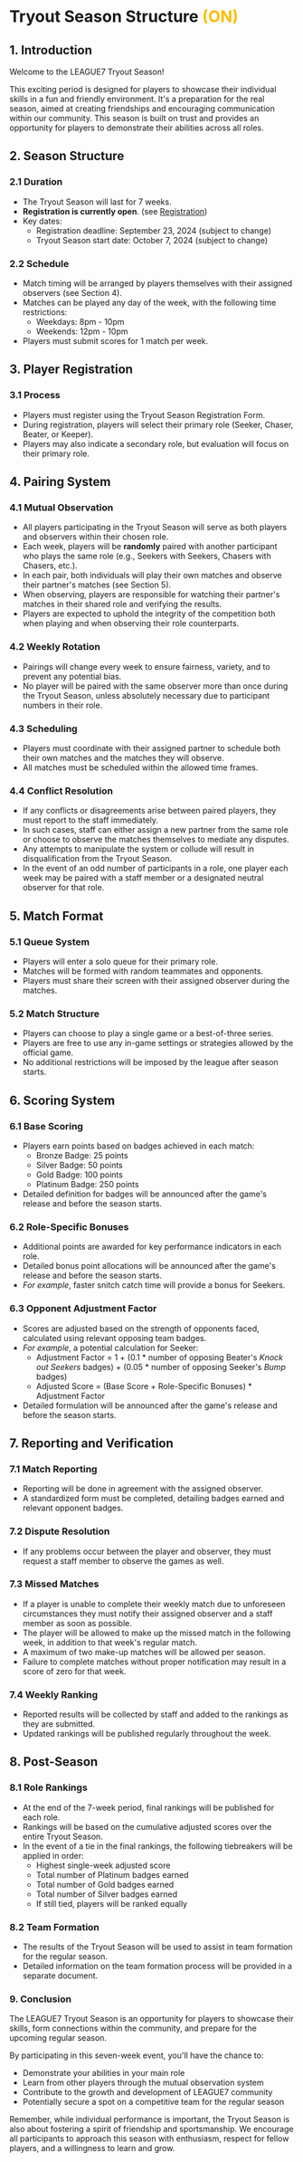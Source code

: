 # Tryout Season Structure <span style="color:#ffbd00">(ON)</span>

## 1. Introduction

Welcome to the LEAGUE7 Tryout Season! 

This exciting period is designed for players to showcase their individual skills in a fun and friendly environment. It's a preparation for the real season, aimed at creating friendships and encouraging communication within our community. This season is built on trust and provides an opportunity for players to demonstrate their abilities across all roles.

## 2. Season Structure

### 2.1 Duration
- The Tryout Season will last for 7 weeks.
- **Registration is currently open**. (see <span style="color:#ffbd00">[Registration](registration.md)</span>)
- Key dates:
    - Registration deadline: September 23, 2024 (subject to change)
    - Tryout Season start date: October 7, 2024 (subject to change)

### 2.2 Schedule
- Match timing will be arranged by players themselves with their assigned observers (see Section 4).
- Matches can be played any day of the week, with the following time restrictions:
  - Weekdays: 8pm - 10pm
  - Weekends: 12pm - 10pm
- Players must submit scores for 1 match per week.

## 3. Player Registration

### 3.1 Process
- Players must register using the Tryout Season Registration Form.
- During registration, players will select their primary role (Seeker, Chaser, Beater, or Keeper).
- Players may also indicate a secondary role, but evaluation will focus on their primary role.

## 4. Pairing System

### 4.1 Mutual Observation
- All players participating in the Tryout Season will serve as both players and observers within their chosen role.
- Each week, players will be **randomly** paired with another participant who plays the same role (e.g., Seekers with Seekers, Chasers with Chasers, etc.).
- In each pair, both individuals will play their own matches and observe their partner's matches (see Section 5).
- When observing, players are responsible for watching their partner's matches in their shared role and verifying the results.
- Players are expected to uphold the integrity of the competition both when playing and when observing their role counterparts.

### 4.2 Weekly Rotation
- Pairings will change every week to ensure fairness, variety, and to prevent any potential bias.
- No player will be paired with the same observer more than once during the Tryout Season, unless absolutely necessary due to participant numbers in their role.

### 4.3 Scheduling
- Players must coordinate with their assigned partner to schedule both their own matches and the matches they will observe.
- All matches must be scheduled within the allowed time frames.

### 4.4 Conflict Resolution
- If any conflicts or disagreements arise between paired players, they must report to the staff immediately.
- In such cases, staff can either assign a new partner from the same role or choose to observe the matches themselves to mediate any disputes.
- Any attempts to manipulate the system or collude will result in disqualification from the Tryout Season.
- In the event of an odd number of participants in a role, one player each week may be paired with a staff member or a designated neutral observer for that role.

## 5. Match Format

### 5.1 Queue System
- Players will enter a solo queue for their primary role.
- Matches will be formed with random teammates and opponents.
- Players must share their screen with their assigned observer during the matches.

### 5.2 Match Structure
- Players can choose to play a single game or a best-of-three series.
- Players are free to use any in-game settings or strategies allowed by the official game.
- No additional restrictions will be imposed by the league after season starts.

## 6. Scoring System

### 6.1 Base Scoring
- Players earn points based on badges achieved in each match:
  - Bronze Badge: 25 points
  - Silver Badge: 50 points
  - Gold Badge: 100 points
  - Platinum Badge: 250 points
- Detailed definition for badges will be announced after the game's release and before the season starts.

### 6.2 Role-Specific Bonuses
- Additional points are awarded for key performance indicators in each role.
- Detailed bonus point allocations will be announced after the game's release and before the season starts.
- *For example*, faster snitch catch time will provide a bonus for Seekers.

### 6.3 Opponent Adjustment Factor
- Scores are adjusted based on the strength of opponents faced, calculated using relevant opposing team badges.
- *For example*, a potential calculation for Seeker: 
    - Adjustment Factor = 1 + (0.1 * number of opposing Beater's *Knock out Seekers* badges) + (0.05 * number of opposing Seeker's *Bump* badges)
    - Adjusted Score = (Base Score + Role-Specific Bonuses) * Adjustment Factor
- Detailed formulation will be announced after the game's release and before the season starts.


## 7. Reporting and Verification

### 7.1 Match Reporting
- Reporting will be done in agreement with the assigned observer.
- A standardized form must be completed, detailing badges earned and relevant opponent badges.

### 7.2 Dispute Resolution
- If any problems occur between the player and observer, they must request a staff member to observe the games as well.

### 7.3 Missed Matches
- If a player is unable to complete their weekly match due to unforeseen circumstances they must notify their assigned observer and a staff member as soon as possible.
- The player will be allowed to make up the missed match in the following week, in addition to that week's regular match.
- A maximum of two make-up matches will be allowed per season.
- Failure to complete matches without proper notification may result in a score of zero for that week.

### 7.4 Weekly Ranking
- Reported results will be collected by staff and added to the rankings as they are submitted.
- Updated rankings will be published regularly throughout the week.


## 8. Post-Season

### 8.1 Role Rankings
- At the end of the 7-week period, final rankings will be published for each role.
- Rankings will be based on the cumulative adjusted scores over the entire Tryout Season.
- In the event of a tie in the final rankings, the following tiebreakers will be applied in order:
    - Highest single-week adjusted score
    - Total number of Platinum badges earned
    - Total number of Gold badges earned
    - Total number of Silver badges earned
    - If still tied, players will be ranked equally

### 8.2 Team Formation
- The results of the Tryout Season will be used to assist in team formation for the regular season.
- Detailed information on the team formation process will be provided in a separate document.

###  9. Conclusion
The LEAGUE7 Tryout Season is an opportunity for players to showcase their skills, form connections within the community, and prepare for the upcoming regular season. 

By participating in this seven-week event, you'll have the chance to:
- Demonstrate your abilities in your main role
- Learn from other players through the mutual observation system
- Contribute to the growth and development of LEAGUE7 community
- Potentially secure a spot on a competitive team for the regular season

Remember, while individual performance is important, the Tryout Season is also about fostering a spirit of friendship and sportsmanship. We encourage all participants to approach this season with enthusiasm, respect for fellow players, and a willingness to learn and grow.